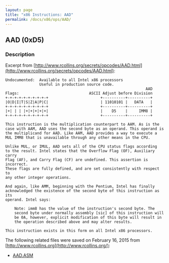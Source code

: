 ```yaml
---
layout: page
title: "x86 Instructions: AAD"
permalink: /docs/x86/ops/AAD/
---
```


AAD (0xD5)
----------

### Description

Excerpt from [http://www.rcollins.org/secrets/opcodes/AAD.html](http://www.rcollins.org/secrets/opcodes/AAD.html):

	Undocumented:  Available to all Intel x86 processors
	               Useful in production source code.
	                                                              AAD
	Flags:                               ASCII Adjust before Division
	+-+-+-+-+-+-+-+-+-+                       +----------+----------+
	|O|D|I|T|S|Z|A|P|C|                       | 11010101 |   DATA   |
	+-+-+-+-+-+-+-+-+-+                       +----------+----------+
	|+| | | |+|+|+|+|+|                       |    D5    |     IMM8 |
	+-+-+-+-+-+-+-+-+-+                       +----------+----------+
	
	This instruction is the multiplication counterpart to AAM. As is the
	case with AAM, AAD uses the second byte as an operand. This operand is
	the multiplicand for AAD. Like AAM, AAD provides a way to execute a
	MUL IMM8 that is unavailable through any other means in the CPU.
	
	Unlike MUL, or IMUL, AAD sets all of the CPU status flags according
	to the result. Intel states that the Overflow Flag (OF), Auxiliary carry
	Flag (AF), and Carry Flag (CF) are undefined. This assertion is incorrect.
	These flags are fully defined, and are set consistently with respect to
	any other integer operations.
	
	And again, like AMM, beginning with the Pentium, Intel has finally
	acknowledged the existence of the second byte of this instruction as its
	operand. Intel says:
	
		Note: imm8 has the value of the instruction's second byte. The
		second byte under normally assembly [sic] of this instruction will
		be 0A, however, explicit modification of this byte will result in
		the operation described above and may alter results.
	
	This instruction exists in this form on all Intel x86 processors.

The following related files were saved on February 16, 2015 from [http://www.rcollins.org](http://www.rcollins.org/):

* [AAD.ASM](/docs/x86/ops/AAD/AAD.ASM)
